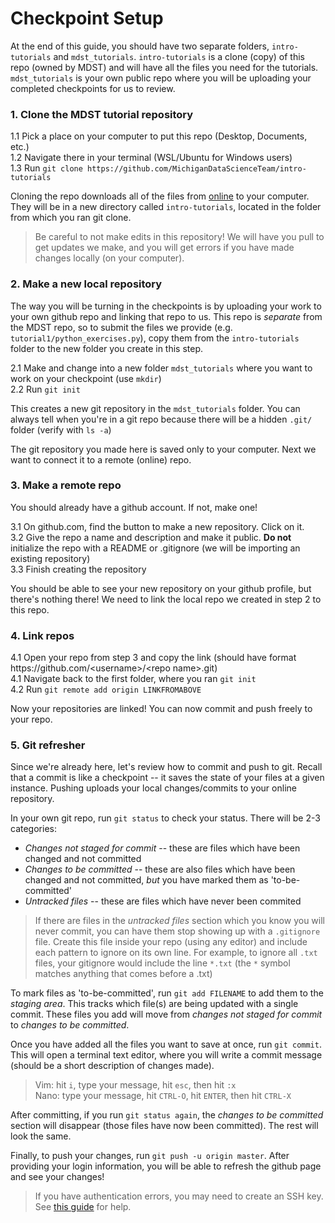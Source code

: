 
# Checkpoint Setup

At the end of this guide, you should have two separate folders, `intro-tutorials` and `mdst_tutorials`. `intro-tutorials` is a clone (copy) of this repo (owned by MDST) and will have all the files you need for the tutorials. `mdst_tutorials` is your own public repo where you will be uploading your completed checkpoints for us to review.
 

### 1. Clone the MDST tutorial repository
1.1 Pick a place on your computer to put this repo (Desktop, Documents, etc.)\
1.2 Navigate there in your terminal (WSL/Ubuntu for Windows users)\
1.3 Run `git clone https://github.com/MichiganDataScienceTeam/intro-tutorials`

Cloning the repo downloads all of the files from [online](https://github.com/MichiganDataScienceTeam/intro-tutorials) to your computer. They will be in a new directory called `intro-tutorials`, located in the folder from which you ran git clone.
> Be careful to not make edits in this repository! We will have you pull to get updates we make, and you will get errors if you have made changes locally (on your computer).

### 2. Make a new local repository
The way you will be turning in the checkpoints is by uploading your work to your own github repo and linking that repo to us. This repo is _separate_ from the MDST repo, so to submit the files we provide (e.g. `tutorial1/python_exercises.py`), copy them from the `intro-tutorials` folder to the new folder you create in this step.


2.1 Make and change into a new folder `mdst_tutorials` where you want to work on your checkpoint (use `mkdir`)\
2.2 Run `git init`

This creates a new git repository in the `mdst_tutorials` folder. You can always tell when you're in a git repo because there will be a hidden `.git/` folder (verify with `ls -a`)

The git repository you made here is saved only to your computer. Next we want to connect it to a remote (online) repo.

### 3. Make a remote repo
You should already have a github account. If not, make one!

3.1 On github.com, find the button to make a new repository. Click on it.\
3.2 Give the repo a name and description and make it public. **Do not** initialize the repo with a README or .gitignore (we will be importing an existing repository)\
3.3 Finish creating the repository


You should be able to see your new repository on your github profile, but there's nothing there! We need to link the local repo we created in step 2 to this repo.

### 4. Link repos
4.1 Open your repo from step 3 and copy the link (should have format https://<i></i>github.<i></i>com/<username\>/<repo name\>.git)\
4.1 Navigate back to the first folder, where you ran `git init`\
4.2 Run `git remote add origin LINKFROMABOVE`

Now your repositories are linked! You can now commit and push freely to your repo.


### 5. Git refresher
Since we're already here, let's review how to commit and push to git. Recall that a commit is like a checkpoint -- it saves the state of your files at a given instance. Pushing uploads your local changes/commits to your online repository.

In your own git repo, run `git status` to check your status. There will be 2-3 categories:
* _Changes not staged for commit_ -- these are files which have been changed and not committed
* _Changes to be committed_ -- these are also files which have been changed and not committed, _but_ you have marked them as 'to-be-committed'
* _Untracked files_ -- these are files which have never been commited
> If there are files in the _untracked files_ section which you know you will never commit, you can have them stop showing up with a `.gitignore` file. Create this file inside your repo (using any editor) and include each pattern to ignore on its own line. For example, to ignore all `.txt` files, your gitignore would include the line `*.txt` (the `*` symbol matches anything that comes before a .txt)

To mark files as 'to-be-committed', run `git add FILENAME` to add them to the _staging area_. This tracks which file(s) are being updated with a single commit. These files you add will move from _changes not staged for commit_ to _changes to be committed_.

Once you have added all the files you want to save at once, run `git commit`. This will open a terminal text editor, where you will write a commit message (should be a short description of changes made).
>Vim: hit `i`, type your message, hit `esc`, then hit `:x`\
>Nano: type your message, hit `CTRL-O`, hit `ENTER`, then hit `CTRL-X`

After committing, if you run `git status again`, the _changes to be committed_ section will disappear (those files have now been committed). The rest will look the same.

Finally, to push your changes, run `git push -u origin master`. After providing your login information, you will be able to refresh the github page and see your changes!

> If you have authentication errors, you may need to create an SSH key. See [this guide](https://docs.github.com/en/free-pro-team@latest/github/authenticating-to-github/generating-a-new-ssh-key-and-adding-it-to-the-ssh-agent) for help.
